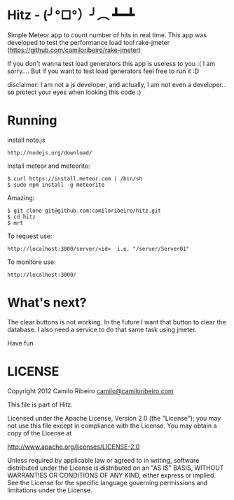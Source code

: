 Hitz - (╯°□°）╯︵ ┻━┻ 
====

Simple Meteor app to count number of hits in real time.
This app was developed to test the performance load tool rake-jmeter (https://github.com/camiloribeiro/rake-jmeter)

If you don't wanna test load generators this app is useless to you :( I am sorry.... But if you want to test load generators feel free to run it :D

disclaimer: I am not a js developer, and actually, I am not even a developer... so protect your eyes when looking this code :)

Running
=======

install note.js

    http://nodejs.org/download/

Install meteor and meteorite:

    $ curl https://install.meteor.com | /bin/sh
    $ sudo npm install -g meteorite

Amazing:

    $ git clone git@github.com:camiloribeiro/hitz.git
    $ cd hitz
    $ mrt

To request use: 

    http://localhost:3000/server/<id>  i.e. "/server/Server01"

To monitore use: 

    http://localhost:3000/
  
What's next?
========

The clear buttons is not working. In the future I want that button to clear the database. 
I also need a service to do that same task using jmeter. 

Have fun

LICENSE
=======

Copyright 2012 Camilo Ribeiro camilo@camiloribeiro.com

This file is part of Hitz.

Licensed under the Apache License, Version 2.0 (the "License"); you may not use this file except in compliance with the License. You may obtain a copy of the License at

http://www.apache.org/licenses/LICENSE-2.0

Unless required by applicable law or agreed to in writing, software distributed under the License is distributed on an "AS IS" BASIS, WITHOUT WARRANTIES OR CONDITIONS OF ANY KIND, either express or implied. See the License for the specific language governing permissions and limitations under the License.

